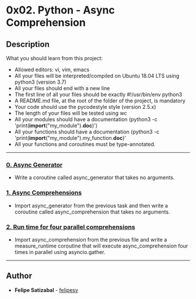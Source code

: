 # 0x02. Python - Async Comprehension

## Description
What you should learn from this project:

* Allowed editors: vi, vim, emacs
* All your files will be interpreted/compiled on Ubuntu 18.04 LTS using python3 (version 3.7)
* All your files should end with a new line
* The first line of all your files should be exactly #!/usr/bin/env python3
* A README.md file, at the root of the folder of the project, is mandatory
* Your code should use the pycodestyle style (version 2.5.x)
* The length of your files will be tested using wc
* All your modules should have a documentation (python3 -c 'print(__import__("my_module").__doc__)')
* All your functions should have a documentation (python3 -c 'print(__import__("my_module").my_function.__doc__)'
* All your functions and coroutines must be type-annotated.

---

### [0. Async Generator](./0-async_generator.py)
* Write a coroutine called async_generator that takes no arguments. 


### [1. Async Comprehensions](./1-async_comprehension.py)
* Import async_generator from the previous task and then write a coroutine called async_comprehension that takes no arguments. 


### [2. Run time for four parallel comprehensions](./2-measure_runtime.py)
* Import async_comprehension from the previous file and write a measure_runtime coroutine that will execute async_comprehension four times in parallel using asyncio.gather.

---

## Author
* **Felipe Satizabal** - [felipesv](https://github.com/felipesv)